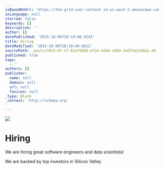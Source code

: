 ```yaml
---
isBasedOnUrl: 'https://the-grid-user-content.s3-us-west-2.amazonaws.com/4bbf6f8b-fe19-4ea7-9c67-acba6bd924b1.jpg'
inLanguage: null
starred: false
keywords: []
description: ''
author: []
datePublished: '2015-10-06T20:19:06.914Z'
title: Hiring
dateModified: '2015-10-06T20:18:49.681Z'
sourcePath: _posts/2015-07-27-62e782bb-e72a-4d46-a9b9-3ad74a24382e.md
published: true
tags:
  - ''
authors: []
publisher:
  name: null
  domain: null
  url: null
  favicon: null
_type: Blurb
_context: 'http://schema.org'

---
```

![](https://the-grid-user-content.s3-us-west-2.amazonaws.com/4bbf6f8b-fe19-4ea7-9c67-acba6bd924b1.jpg)

# Hiring

We are hiring great software engineers and data scientists!

We are backed by top investors in Silicon Valley